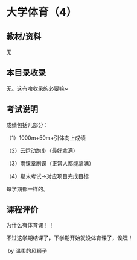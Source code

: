# 大学体育（4）

## 教材/资料

无



## 本目录收录

无。这有啥收录的必要嘛~



## 考试说明

成绩包括几部分：

（1）1000m+50m+引体向上成绩

（2）云运动跑步（最好拿满）

（3）雨课堂刷课（正常人都能拿满）

（4）期末考试->对应项目完成目标

每学期都一样的。

## 课程评价

为什么有体育课！！

不过这学期结课了，下学期开始就没体育课了，诶嘿！

​																																											by 温柔的风狮子

